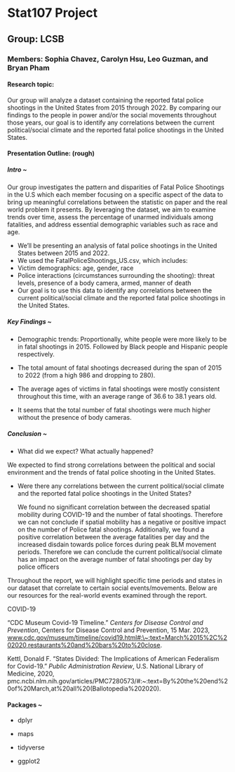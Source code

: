 # Stat107 Project

## Group: LCSB

### Members: Sophia Chavez, Carolyn Hsu, Leo Guzman, and Bryan Pham

#### Research topic:

Our group will analyze a dataset containing the reported fatal police shootings in the United States from 2015 through 2022. By comparing our findings to the people in power and/or the social movements throughout those years, our goal is to identify any correlations between the current political/social climate and the reported fatal police shootings in the United States.

#### Presentation Outline: (rough)

##### Intro \~

Our group investigates the pattern and disparities of Fatal Police Shootings in the U.S which each member focusing on a specific aspect of the data to bring up meaningful correlations between the statistic on paper and the real world problem it presents. By leveraging the dataset, we aim to examine trends over time, assess the percentage of unarmed individuals among fatalities, and address essential demographic variables such as race and age.

-   We’ll be presenting an analysis of fatal police shootings in the United States between 2015 and 2022.
-   We used the FatalPoliceShootings_US.csv, which includes:
-   Victim demographics: age, gender, race
-   Police interactions (circumstances surrounding the shooting): threat levels, presence of a body camera, armed, manner of death
-   Our goal is to use this data to identify any correlations between the current political/social climate and the reported fatal police shootings in the United States.

##### Key Findings \~

-   Demographic trends: Proportionally, white people were more likely to be in fatal shootings in 2015. Followed by Black people and Hispanic people respectively.

-   The total amount of fatal shootings decreased during the span of 2015 to 2022 (from a high 986 and dropping to 280).

-   The average ages of victims in fatal shootings were mostly consistent throughout this time, with an average range of 36.6 to 38.1 years old.

-   It seems that the total number of fatal shootings were much higher without the presence of body cameras.

##### Conclusion \~

-   What did we expect? What actually happened?

We expected to find strong correlations between the political and social environment and the trends of fatal police shooting in the United States.

-   Were there any correlations between the current political/social climate and the reported fatal police shootings in the United States?

    We found no significant correlation between the decreased spatial mobility during COVID-19 and the number of fatal shootings. Therefore we can not conclude if spatial mobility has a negative or positive impact on the number of Police fatal shootings. Additionally, we found a positive correlation between the average fatalities per day and the increased disdain towards police forces during peak BLM movement periods. Therefore we can conclude the current political/social climate has an impact on the average number of fatal shootings per day by police officers

Throughout the report, we will highlight specific time periods and states in our dataset that correlate to certain social events/movements. Below are our resources for the real-world events examined through the report.

COVID-19

“CDC Museum Covid-19 Timeline.” *Centers for Disease Control and Prevention*, Centers for Disease Control and Prevention, 15 Mar. 2023, www.cdc.gov/museum/timeline/covid19.html#:\~:text=March%2015%2C%202020,restaurants%20and%20bars%20to%20close.

Kettl, Donald F. “States Divided: The Implications of American Federalism for Covid-19.” *Public Administration Review*, U.S. National Library of Medicine, 2020, pmc.ncbi.nlm.nih.gov/articles/PMC7280573/#:\~:text=By%20the%20end%20of%20March,at%20all%20(Ballotopedia%202020).

#### Packages \~

-   dplyr

-   maps

-   tidyverse

-   ggplot2
